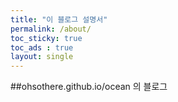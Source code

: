```yaml
---
title: "이 블로그 설명서"
permalink: /about/
toc_sticky: true
toc_ads : true
layout: single
---
```


##ohsothere.github.io/ocean 의 블로그
